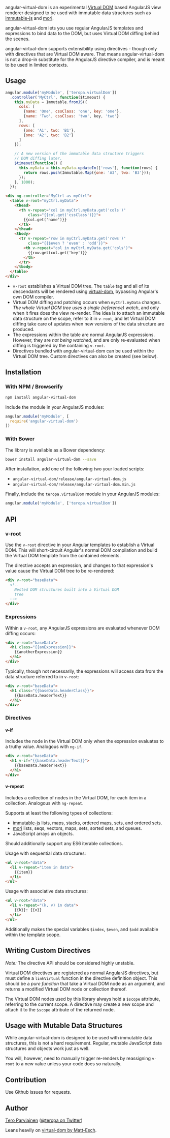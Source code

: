 angular-virtual-dom is an experimental [Virtual DOM](https://github.com/Matt-Esch/virtual-dom) based AngularJS view renderer designed to be used with immutable data structures such as [immutable-js](https://github.com/facebook/immutable-js) and [mori](http://swannodette.github.io/mori/).

angular-virtual-dom lets you use regular AngularJS templates and expressions to bind data to the DOM, but uses Virtual DOM diffing behind the scenes.

angular-virtual-dom supports extensibility using directives - though only with directives that are Virtual DOM aware. That means angular-virtual-dom is not a drop-in substitute for the AngularJS directive compiler, and is meant to be used in limited contexts.

## Usage

```` js
angular.module('myModule', ['teropa.virtualDom'])
  .controller('MyCtrl', function($timeout) {
    this.myData = Immutable.fromJS({
      cols: [
        {name: 'One', cssClass: 'one', key: 'one'},
        {name: 'Two', cssClsas: 'two', key, 'two'}
      ],
      rows: [
        {one: 'A1', two: 'B1'},
        {one: 'A2', two: 'B2'}
      ]
    });

    // A new version of the immutable data structure triggers
    // DOM diffing later.
    $timeout(function() {
      this.myData = this.myData.updateIn(['rows'], function(rows) {
        return rows.push(Immutable.Map({one: 'A3', two: 'B3'}));
      });
    }, 1000);
  });
````

```` html
<div ng-controller="MyCtrl as myCtrl">
  <table v-root="myCtrl.myData">
    <thead>
      <th v-repeat="col in myCtrl.myData.get('cols')"
          class="{{col.get('cssClass')}}">
        {{col.get('name')}}
      </th>
    </thead>
    <tbody>
      <tr v-repeat="row in myCtrl.myData.get('rows')"
          class="{{$even ? 'even' : 'odd'}}">
        <th v-repeat="col in myCtrl.myData.get('cols')">
          {{row.get(col.get('key')}}
        </th>
      </tr>
    </tbody>
  </table>
</div>
````

* `v-root` establishes a Virtual DOM tree. The `table` tag and all of its descendants will be rendered using [virtual-dom](https://github.com/Matt-Esch/virtual-dom), bypassing Angular's own DOM compiler.
* Virtual DOM diffing and patching occurs when `myCtrl.myData` changes. *The whole Virtual DOM tree uses a single (reference) watch*, and only when it fires does the view re-render. The idea is to attach an immutable data structure on the scope, refer to it in `v-root`, and let Virtual DOM diffing take care of updates when new versions of the data structure are produced.
* The expressions within the table are normal AngularJS expressions. However, they are *not being watched*, and are only re-evaluated when diffing is triggered by the containing `v-root`.
* Directives bundled with angular-virtual-dom can be used within the Virtual DOM tree. Custom directives can also be created (see below).

## Installation

### With NPM / Browserify

``` sh
npm install angular-virtual-dom
```

Include the module in your AngularJS modules:

``` js
angular.module('myModule', [
  require('angular-virtual-dom')
])
```

### With Bower

The library is available as a Bower dependency:

``` sh
bower install angular-virtual-dom --save
```

After installation, add one of the following two your loaded scripts:

* `angular-virtual-dom/release/angular-virtual-dom.js`
* `angular-virtual-dom/release/angular-virtual-dom.min.js`

Finally, include the `teropa.virtualDom` module in your AngularJS modules:

``` js
angular.module('myModule', ['teropa.virtualDom'])
```

## API

### v-root

Use the `v-root` directive in your Angular templates to establish a Virtual DOM. This will short-circuit Angular's normal DOM compilation and build the Virtual DOM template from the contained elements.

The directive accepts an expression, and changes to that expression's value cause the Virtual DOM tree to be re-rendered:

``` html
<div v-root="baseData">
  <!--
    Nested DOM structures built into a Virtual DOM
    tree
  -->
</div>
```

### Expressions

Within a `v-root`, any AngularJS expressions are evaluated whenever DOM diffing occurs:

``` html
<div v-root="baseData">
  <h1 class="{{anExpression}}">
    {{anotherExpression}}
  </h1>
</div>
```

Typically, though not necessarily, the expressions will access data from the data structure referred to in `v-root`:

``` html
<div v-root="baseData">
  <h1 class="{{baseData.headerClass}}">
    {{baseData.headerText}}
  </h1>
</div>
```

### Directives

#### v-if

Includes the node in the Virtual DOM only when the expression evaluates to a truthy value. Analogous with `ng-if`.

``` html
<div v-root="baseData">
  <h1 v-if="{{baseData.headerText}}">
    {{baseData.headerText}}
  </h1>
</div>
```

#### v-repeat

Includes a collection of nodes in the Virtual DOM, for each item in a collection. Analogous with `ng-repeat`.

Supports at least the following types of collections:
* [immutable-js](https://github.com/facebook/immutable-js) lists, maps, stacks, ordered maps, sets, and ordered sets.
* [mori](http://swannodette.github.io/mori/) lists, seqs, vectors, maps, sets, sorted sets, and queues.
* JavaScript arrays an objects.

Should additionally support any ES6 iterable collections.

Usage with sequential data structures:

``` html
<ul v-root="data">
  <li v-repeat="item in data">
    {{item}}
  </li>
</ul>
```

Usage with associative data structures:

``` html
<ul v-root="data">
  <li v-repeat="(k, v) in data">
    {{k}}: {{v}}
  </li>
</ul>
```

Additionally makes the special variables `$index`, `$even`, and `$odd` available within the template scope.

## Writing Custom Directives

*Note:* The directive API should be considered highly unstable.

Virtual DOM directives are registered as normal AngularJS directives, but must define a `linkVirtual` function in the directive definition object. This should be a *pure function* that take a Virtual DOM node as an argument, and returns a modified Virtual DOM node or collection thereof.

The Virtual DOM nodes used by this library always hold a `$scope` attribute, referring to the current scope. A directive may create a new scope and attach it to the `$scope` attribute of the returned node.

## Usage with Mutable Data Structures

While angular-virtual-dom is designed to be used with immutable data structures, this is not a hard requirement. Regular, mutable JavaScript data structures and objects work just as well.

You will, however, need to manually trigger re-renders by reassigning `v-root` to a new value unless your code does so naturally.

## Contribution

Use Github issues for requests.

## Author

[Tero Parviainen](https://teropa.info) ([@teropa on Twitter](https://twitter.com/teropa))

Leans heavily on [virtual-dom by Matt-Esch](https://github.com/Matt-Esch/virtual-dom).
